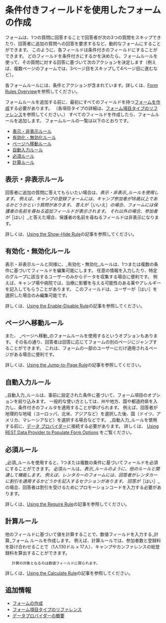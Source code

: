 # 条件付きフィールドを使用したフォームの作成

フォームは、1つの質問に回答することで回答者が次の3つの質問をスキップできたり、回答者に追加の質問への回答を要求するなど、動的なフォームにすることができます。 このように、各フィールドは条件付きのフィールドにすることができます。 どのフィールドを条件付きにするかを決めたら、フォームルールを使って、その質問に対する回答に基づいて次のアクションを決定します（例えば、複数ページのフォームでは、3ページ目をスキップして4ページ目に進むなど）。

各フォームルールには、条件とアクションが含まれています。詳しくは、[Form Rules Overview](../form-rules/form-rules-overview.md)を参照してください。

フォームルールを追加する前に、最初にすべてのフィールドを持つ[フォームを作成](./creating-forms.md)する必要があります。 （各項目タイプの詳細は、[フォーム項目タイプのリファレンス](./forms-field-types-reference.md)を参照してください。） すべてのフィールドを作成したら、フォームルールを追加します。 フォームルールの一覧は以下のとおりです。

* [表示・非表示ルール](#show-hide-rule)
* [有効化・無効化ルール](#enable-disable-rule)
* [ページへ移動ルール](#jump-to-page-rule)
* [自動入力ルール](#autofill-rule)
* [必須ルール](#require-rule)
* [計算ルール](#calculate-rule)

## 表示・非表示ルール

回答者に追加の質問に答えてもらいたい場合は、_表示・非表示_ルールを使用します。 例えば、キャンプの登録フォームには、キャンプ参加者が18歳以上であるかどうかという質問があります。 答えが_［いいえ］_の場合、フォームには保護者の名前を尋ねる追加フィールドが表示されます。 それ以外の場合、参加者が_［はい］_と答えた場合、保護者の名前を尋ねるフィールドは非表示になります。

詳しくは、[Using the Show-Hide Rule](../form-rules/using-the-show-hide-rule.md)の記事を参照してください。

## 有効化・無効化ルール

表示・非表示ルールと同様に、_有効化・無効化_ルールは、1つまたは複数の条件に基づいてフィールドを編集可能にします。 任意の情報を入力したり、特定のグループに該当するユーザーのみからデータを収集する場合に便利です。 例えば、キャンプ場や病院では、治療に影響を与える可能性のある薬やアレルギーを記入してもらうことがあります。 このフィールドは、ユーザーが［はい］を選択した場合のみ編集可能です。

詳しくは、[Using the Enable-Disable Rule](../form-rules/using-the-enable-disable-rule.md)の記事を参照してください。

## ページへ移動ルール

また、 _ページへ移動_のフォームルールを使用するというオプションもあります。 その名の通り、回答者は回答に応じてフォームの別のページにジャンプすることができます。 これは、フォームの一部のユーザーにだけ適用されるページがある場合に便利です。

詳しくは、[Using the Jump-to-Page Rule](../form-rules/using-the-jump-to-page-rule.md)の記事を参照してください。

## 自動入力ルール

_自動入力_ルールは、事前に設定された条件に基づいて、フォーム項目のオプションを絞り込みます。 一般的な使い方としては、州や地方、国や都道府県を入力し、条件付きのフィルタを適用することが挙げられます。 例えば、回答者が地理的な地域（ヨーロッパ、北米、アジアなど）を選択した後、国（ドイツ、アメリカ、マレーシアなど）を選択する場合などです。 _自動入力_ルールを使用する前に、[データ プロバイダー](../data-providers/data-providers-overview.md)に接続する必要があります。 詳しくは、 [Using REST Data Provider to Populate Form Options](../data-providers/using-the-rest-data-provider-to-populate-form-options.md) をご覧ください。

## 必須ルール

_必須_ルールを使用すると、1つまたは複数の条件に基づいてフィールドを必須にすることができます。 必須ルールは、_表示_ルールのように、他のルールと関連して機能します。 例えば、レンタカーのフォームには、回答者がレンタカーに割引を適用するかどうかを記入するセクションがあります。 回答が_［はい］_の場合、回答者は割引を受けるためにプロモーションコードを入力する必要があります。

詳しくは、[Using the Require Rule](../form-rules/using-the-require-rule.md)の記事を参照してください。

## 計算ルール

他のフィールドに基づいて値を計算することで、数値フィールドを入力する_計算_フォーム ルールを作成します。 例えば、計算ルールでは、参加者数と登録料を掛け合わせることで（1人130ドル × 17人）、キャンプやカンファレンスの総登録料を算出することができます。

```important::
   計算の対象となるのは数値フィールドに限られます。
```

詳しくは、[Using the Calculate Rule](../form-rules/using-the-calculate-rule.md)の記事を参照してください。

## 追加情報

* [フォームの作成](./creating-forms.md)
* [フォーム項目タイプのリファレンス](./forms-field-types-reference.md)
* [データプロバイダーの概要](../data-providers/data-providers-overview.md)
